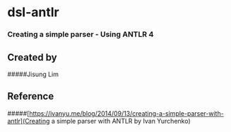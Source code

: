 
# dsl-antlr
### Creating a simple parser - Using ANTLR 4

## Created by
#####Jisung Lim

## Reference
#####[https://ivanyu.me/blog/2014/09/13/creating-a-simple-parser-with-antlr](Creating a simple parser with ANTLR by Ivan Yurchenko)
